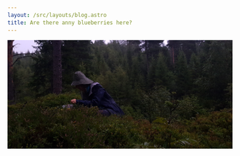 ```yaml
---
layout: /src/layouts/blog.astro
title: Are there anny blueberries here?
---
```



![img](/src/images/blog/ceciliaskog.jpg)
